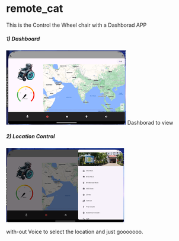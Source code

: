 # remote_cat

This is the Control the Wheel chair with a Dashborad APP


##### 1) Dashboard
<img src="ui.png" height="200px">
Dashborad to view



##### 2) Location Control

<img src="control.png" height="200px">

with-out Voice to select the location and just gooooooo.



